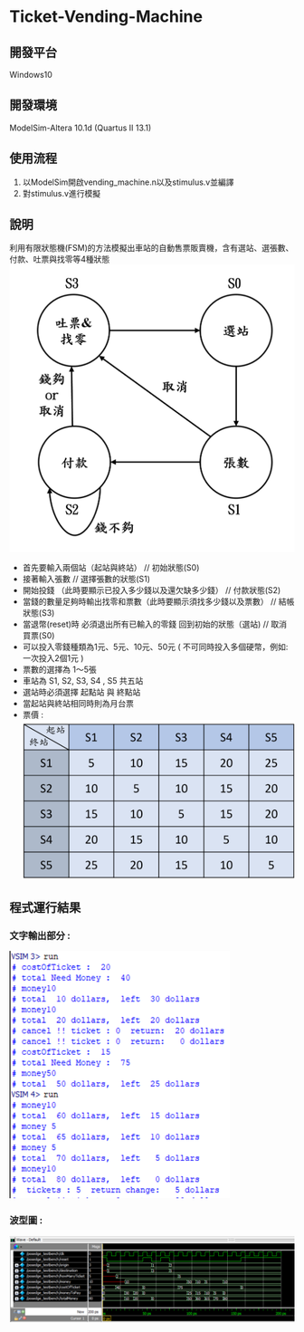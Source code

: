 # Ticket-Vending-Machine

## 開發平台
Windows10

## 開發環境
ModelSim-Altera 10.1d (Quartus II 13.1)

## 使用流程
1. 以ModelSim開啟vending_machine.n以及stimulus.v並編譯
2. 對stimulus.v進行模擬

## 說明
利用有限狀態機(FSM)的方法模擬出車站的自動售票販賣機，含有選站、選張數、付款、吐票與找零等4種狀態
![image](https://github.com/YunTing-Lee/Ticket-Vending-Machine/blob/main/Picture/status.png)
- 首先要輸入兩個站（起站與終站）                                     // 初始狀態(S0)
- 接著輸入張數                                                        // 選擇張數的狀態(S1)
- 開始投錢 （此時要顯示已投入多少錢以及還欠缺多少錢）               // 付款狀態(S2)
- 當錢的數量足夠時輸出找零和票數（此時要顯示須找多少錢以及票數）   // 結帳狀態(S3)
- 當退幣(reset)時  必須退出所有已輸入的零錢 回到初始的狀態（選站)   // 取消買票(S0)
- 可以投入零錢種類為1元、5元、10元、50元 ( 不可同時投入多個硬幣，例如: 一次投入2個1元 )
- 票數的選擇為 1～5張 
- 車站為 S1, S2, S3, S4 , S5 共五站
- 選站時必須選擇 起點站 與 終點站
- 當起站與終站相同時則為月台票
- 票價 : 
![image](https://github.com/YunTing-Lee/Ticket-Vending-Machine/blob/main/Picture/ticket%20price.png)

## 程式運行結果
### 文字輸出部分 : 
![image](https://github.com/YunTing-Lee/Ticket-Vending-Machine/blob/main/Picture/result.PNG)
### 波型圖 : 
![image](https://github.com/YunTing-Lee/Ticket-Vending-Machine/blob/main/Picture/waveform.PNG)